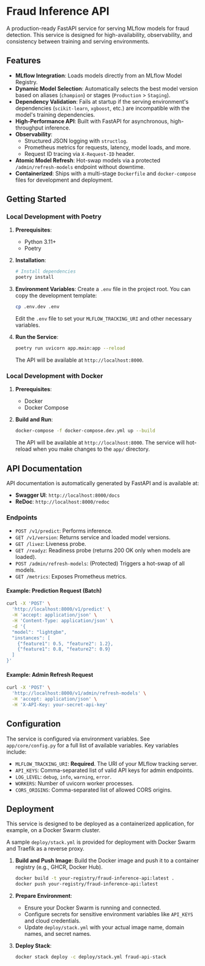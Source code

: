 # Fraud Inference API

A production-ready FastAPI service for serving MLflow models for fraud detection. This service is designed for high-availability, observability, and consistency between training and serving environments.

## Features

- **MLflow Integration**: Loads models directly from an MLflow Model Registry.
- **Dynamic Model Selection**: Automatically selects the best model version based on aliases (`champion`) or stages (`Production` > `Staging`).
- **Dependency Validation**: Fails at startup if the serving environment's dependencies (`scikit-learn`, `xgboost`, etc.) are incompatible with the model's training dependencies.
- **High-Performance API**: Built with FastAPI for asynchronous, high-throughput inference.
- **Observability**:
  - Structured JSON logging with `structlog`.
  - Prometheus metrics for requests, latency, model loads, and more.
  - Request ID tracing via `X-Request-ID` header.
- **Atomic Model Refresh**: Hot-swap models via a protected `/admin/refresh-models` endpoint without downtime.
- **Containerized**: Ships with a multi-stage `Dockerfile` and `docker-compose` files for development and deployment.

## Getting Started

### Local Development with Poetry

1.  **Prerequisites**:
    - Python 3.11+
    - Poetry

2.  **Installation**:
    ```bash
    # Install dependencies
    poetry install
    ```

3.  **Environment Variables**:
    Create a `.env` file in the project root. You can copy the development template:
    ```bash
    cp .env.dev .env
    ```
    Edit the `.env` file to set your `MLFLOW_TRACKING_URI` and other necessary variables.

4.  **Run the Service**:
    ```bash
    poetry run uvicorn app.main:app --reload
    ```
    The API will be available at `http://localhost:8000`.

### Local Development with Docker

1.  **Prerequisites**:
    - Docker
    - Docker Compose

2.  **Build and Run**:
    ```bash
    docker-compose -f docker-compose.dev.yml up --build
    ```
    The API will be available at `http://localhost:8000`. The service will hot-reload when you make changes to the `app/` directory.

## API Documentation

API documentation is automatically generated by FastAPI and is available at:
- **Swagger UI**: `http://localhost:8000/docs`
- **ReDoc**: `http://localhost:8000/redoc`

### Endpoints

- `POST /v1/predict`: Performs inference.
- `GET /v1/version`: Returns service and loaded model versions.
- `GET /livez`: Liveness probe.
- `GET /readyz`: Readiness probe (returns 200 OK only when models are loaded).
- `POST /admin/refresh-models`: (Protected) Triggers a hot-swap of all models.
- `GET /metrics`: Exposes Prometheus metrics.

#### Example: Prediction Request (Batch)

```bash
curl -X 'POST' \
  'http://localhost:8000/v1/predict' \
  -H 'accept: application/json' \
  -H 'Content-Type: application/json' \
  -d '{
  "model": "lightgbm",
  "instances": [
    {"feature1": 0.5, "feature2": 1.2},
    {"feature1": 0.8, "feature2": 0.9}
  ]
}'
```

#### Example: Admin Refresh Request

```bash
curl -X 'POST' \
  'http://localhost:8000/v1/admin/refresh-models' \
  -H 'accept: application/json' \
  -H 'X-API-Key: your-secret-api-key'
```

## Configuration

The service is configured via environment variables. See `app/core/config.py` for a full list of available variables. Key variables include:

- `MLFLOW_TRACKING_URI`: **Required**. The URI of your MLflow tracking server.
- `API_KEYS`: Comma-separated list of valid API keys for admin endpoints.
- `LOG_LEVEL`: `debug`, `info`, `warning`, `error`.
- `WORKERS`: Number of uvicorn worker processes.
- `CORS_ORIGINS`: Comma-separated list of allowed CORS origins.

## Deployment

This service is designed to be deployed as a containerized application, for example, on a Docker Swarm cluster.

A sample `deploy/stack.yml` is provided for deployment with Docker Swarm and Traefik as a reverse proxy.

1.  **Build and Push Image**:
    Build the Docker image and push it to a container registry (e.g., GHCR, Docker Hub).
    ```bash
    docker build -t your-registry/fraud-inference-api:latest .
    docker push your-registry/fraud-inference-api:latest
    ```

2.  **Prepare Environment**:
    - Ensure your Docker Swarm is running and connected.
    - Configure secrets for sensitive environment variables like `API_KEYS` and cloud credentials.
    - Update `deploy/stack.yml` with your actual image name, domain names, and secret names.

3.  **Deploy Stack**:
    ```bash
    docker stack deploy -c deploy/stack.yml fraud-api-stack
    ```